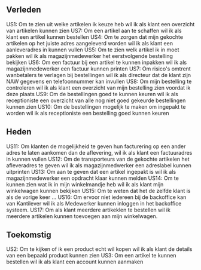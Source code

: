 ## Verleden
US1: Om te zien uit welke artikelen ik keuze heb wil ik als klant een overzicht van artikelen kunnen zien
US7: Om een artikel aan te schaffen wil ik als klant een artikel kunnen bestellen
US4: Om te zorgen dat mijn gekochte artikelen op het juiste adres aangeleverd worden wil ik als klant een aanleveradres in kunnen vullen
US5: Om te zien welk artikel ik in moet pakken wil ik als magazijnmedewerker het eerstvolgende bestelling bekijken
US6: Om een factuur bij een artikel te kunnen inpakken wil ik als magazijnmedewerker een factuur kunnen printen
US7: Om risico's omtrent wanbetalers te verlagen bij bestellingen wil ik als directeur dat de klant zijn NAW gegevens en telefoonnummer kan invullen
US8: Om mijn bestelling te controleren wil ik als klant een overzicht van mijn bestelling zien voordat ik deze plaats
US9: Om de bestellingen goed te kunnen keuren wil ik als receptioniste een overzicht van alle nog niet goed gekeurde bestellingen kunnen zien
US10: Om de bestellingen mogelijk te maken om ingepakt te worden wil ik als receptioniste een bestelling goed kunnen keuren

## Heden
US11: Om klanten de mogelijkheid te geven hun facturering op een ander adres te laten aankomen dan de aflevering, wil ik als klant een factuuradres in kunnen vullen
US12: Om de transporteurs van de gekochte artikelen het afleveradres te geven wil ik als magazijnmedwerker een adreslabel kunnen uitprinten
US13: Om aan te geven dat een artikel ingepakt is wil ik als magazijnmedewerker een opdracht klaar kunnen melden
US14: Om te kunnen zien wat ik in mijn winkelmandje heb wil ik als klant mijn winkelwagen kunnen bekijken
US15: Om te weten dat het de zelfde klant is als de vorige keer ...
US16: Om ervoor niet iedereen bij de backoffice kan van Kantilever wil ik als Medewerker kunnen inloggen in het backoffice systeem.
US17: Om als klant meerdere artikeklen te bestellen wil ik meerdere artikelen kunnen toevoegen aan mijn winkelwagen.

## Toekomstig
US2: Om te kijken of ik een product echt wil kopen wil ik als klant de details van een bepaald product kunnen zien
US3: Om een artikel te kunnen bestellen wil ik als klant een account kunnen aanmaken
